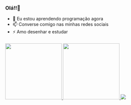 ### Olá!!👋


- 🌱 Eu estou aprendendo programação agora
- 📫 Converse comigo nas minhas redes sociais
- ⚡ Amo desenhar e estudar

### <div align="center">
  <a href="https://github.com/yunotwo2">
  <img height="180em" src="https://github-readme-stats.vercel.app/api?username=yunotwo2&show_icons=true&theme=dracula&include_all_commits=true&count_private=true"/>
  <img height="180em" src="https://github-readme-stats.vercel.app/api/top-langs/?username=yunotwo2&layout=compact&langs_count=7&theme=dracula"/>
</div>
<a href="https://instagram.com/otavio_afs_" target="_blank"><img src="https://img.shields.io/badge/-Instagram-%23E4405F?style=for-the-badge&logo=instagram&logoColor=white" target="_blank"></a>
 
